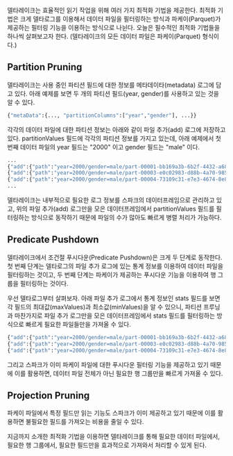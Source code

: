 델타레이크는 효율적인 읽기 작업을 위해 여러 가지 최적화 기법을 제공한다. 최적화 기법은 크게 델타로그를 이용해서 데이터 파일을 필터링하는 방식과 파케이(Parquet)가 제공하는 필터링 기능을 이용하는 방식으로 나뉜다. 오늘은 필수적인 최적화 기법들을 하나씩 살펴보고자 한다.
(델타레이크의 모든 데이터 파일은 파케이(Parquet) 형식이다.)

## Partition Pruning

델타레이크는 사용 중인 파티션 필드에 대한 정보를 메타데이타(metadata) 로그에 담고 있다. 아래 예제를 보면 두 개의 파티션 필드(year, gender)를 사용하고 있는 것을 알 수 있다.

```python
{"metaData":{..., "partitionColumns":["year","gender"], ...}}
```

각각의 데이터 파일에 대한 파티션 정보는 아래와 같이 파일 추가(add) 로그에 저장하고 있다. partitionValues 필드에 각각의 파티션 정보를 가지고 있는데, 아래 예제에서 첫 번째 데이터 파일의 year 필드는 "2000" 이고 gender 필드는 "male" 이다.

```python
...
{"add":{"path":"year=2000/gender=male/part-00001-bb169a3b-6b2f-4432-a686-c5c596526780.c000.snappy.parquet","partitionValues":{"year":"2000","gender":"male"}, ...}
{"add":{"path":"year=2000/gender=male/part-00003-e0c02983-d88b-4a70-9855-42cc1a8766a5.c000.snappy.parquet","partitionValues":{"year":"2000","gender":"male"}, ...}
{"add":{"path":"year=2000/gender=male/part-00004-73109c31-e7e3-4674-8e8e-24c2bed9da35.c000.snappy.parquet","partitionValues":{"year":"2000","gender":"male"}, ...}
...
```

델타레이크는 내부적으로 필요한 로그 정보를 스파크의 데이터프레임으로 관리하고 있고, 위의 파일 추가(add) 로그만을 모은 데이터프레임에서 partitionValues 필드를 필터링하는 방식으로 동작하기 때문에 파일의 수가 많아도 빠르게 병렬 처리가 가능하다.

## Predicate Pushdown

델타레이크에서 조건절 푸시다운(Predicate Pushdown)은 크게 두 단계로 동작한다. 첫 번째 단계는 델타로그의 파일 추가 로그에 있는 통계 정보를 이용하여 데이터 파일을 필터링하는 것이고, 두 번째 단계는 파케이가 제공하는 푸시다운 기능을 이용하여 행 그룹을 필터링하는 것이다.

우선 델타로그부터 살펴보자. 아래 파일 추가 로그에서 통계 정보인 stats 필드를 보면 각 필드의 최대값(maxValues)과 최소값(minValues)을 알 수 있으니, 파티션 프루닝과 마찬가지로 파일 추가 로그만을 모은 데이터프레임에서 stats 필드를 필터링하는 방식으로 빠르게 필요한 파일들만을 가져올 수 있다.

```python
{"add":{"path":"year=2000/gender=male/part-00001-bb169a3b-6b2f-4432-a686-c5c596526780.c000.snappy.parquet","stats":"{\"numRecords\":1,\"minValues\":{\"firstname\":\"James\",\"middlename\":\"\",\"lastname\":\"Smith\",\"salary\":3000},\"maxValues\":{\"firstname\":\"James\",\"middlename\":\"\",\"lastname\":\"Smith\",\"salary\":3000},\"nullCount\":{\"firstname\":0,\"middlename\":0,\"lastname\":0,\"salary\":0}}", ...}}
{"add":{"path":"year=2000/gender=male/part-00003-e0c02983-d88b-4a70-9855-42cc1a8766a5.c000.snappy.parquet","stats":"{\"numRecords\":1,\"minValues\":{\"firstname\":\"Michael\",\"middlename\":\"Rose\",\"lastname\":\"\",\"salary\":4000},\"maxValues\":{\"firstname\":\"Michael\",\"middlename\":\"Rose\",\"lastname\":\"\",\"salary\":4000},\"nullCount\":{\"firstname\":0,\"middlename\":0,\"lastname\":0,\"salary\":0}}", ...}}
{"add":{"path":"year=2000/gender=male/part-00004-73109c31-e7e3-4674-8e8e-24c2bed9da35.c000.snappy.parquet","stats":"{\"numRecords\":1,\"minValues\":{\"firstname\":\"Robert\",\"middlename\":\"\",\"lastname\":\"Williams\",\"salary\":4000},\"maxValues\":{\"firstname\":\"Robert\",\"middlename\":\"\",\"lastname\":\"Williams\",\"salary\":4000},\"nullCount\":{\"firstname\":0,\"middlename\":0,\"lastname\":0,\"salary\":0}}", ...}}
```

그리고 스파크가 이미 파케이 파일에 대한 푸시다운 필터링 기능을 제공하고 있기 때문에 이를 활용하면, 데이터 파일 전체가 아닌 필요한 행 그룹만을 빠르게 가져올 수 있다.

## Projection Pruning

파케이 파일에서 특정 필드만 읽는 기능도 스파크가 이미 제공하고 있기 때문에 이를 활용하면 불필요한 필드를 가져오는 비용을 줄일 수 있다.

지금까지 소개한 최적화 기법을 이용하면 델타레이크를 통해 필요한 데이터 파일에서, 필요한 행 그룹에서, 필요한 필드만을 효과적으로 가져와서 처리할 수 있게 된다.
